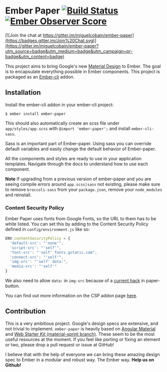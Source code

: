 # Ember Paper [![Build Status](https://travis-ci.org/miguelcobain/ember-paper.svg)](https://travis-ci.org/miguelcobain/ember-paper) [![Ember Observer Score](http://emberobserver.com/badges/ember-paper.svg)](http://emberobserver.com/addons/ember-paper)

[![Join the chat at https://gitter.im/miguelcobain/ember-paper](https://badges.gitter.im/Join%20Chat.svg)](https://gitter.im/miguelcobain/ember-paper?utm_source=badge&utm_medium=badge&utm_campaign=pr-badge&utm_content=badge)

This project aims to bring Google's new [Material Design](https://www.google.com/design/spec/material-design/introduction.html) to Ember. The goal is to encapsulate everything possible in Ember components. This project is packaged as an [Ember-cli](http://www.ember-cli.com/) addon.

## Installation

Install the ember-cli addon in your ember-cli project:

```
$ ember install ember-paper
```

This should also automatically create an scss file under `app/styles/app.scss` with `@import 'ember-paper';` and install `ember-cli-sass`.

Sass is an important part of Ember-paper. Using sass you can override default variables and easily change the default behavior of Ember-paper.

All the components and styles are ready to use in your application templates.
Navigate through the docs to understand how to use each component.

**Note** If upgrading from a previous version of ember-paper and you are seeing compile errors around `app.scss|sass` not existing, please make sure to remove `broccoli-sass` from your `package.json`, remove your `node_modules` and reinstall.

### Content Security Policy

Ember Paper uses fonts from Google Fonts, so the URL to them has to be white listed.  You can set this by adding to the Content Security Policy defined in `config/environment.js` like so:

```js
ENV.contentSecurityPolicy = {
  'default-src': "'none'",
  'script-src': "'self'",
  'font-src': "'self' fonts.gstatic.com",
  'connect-src': "'self'",
  'img-src': "'self' data:",
  'media-src': "'self'"
}
```

We also need to allow `data:` in `img-src` because of a [current hack](https://github.com/miguelcobain/ember-paper/blob/master/app%2Fstyles%2Fpaper-button.scss) in paper-button.

You can find out more information on the CSP addon page [here](https://github.com/rwjblue/ember-cli-content-security-policy#ember-cli-content-security-policy).

## Contribution

This is a very ambitious project. Google's design specs are extensive, and not trivial to implement. `ember-paper` is heavily based on [Angular Material](https://github.com/angular/material) and [Web Starter Kit (material-sprint branch)](https://github.com/google/web-starter-kit/tree/material-sprint). These seem to be the most useful resources at the moment. If you feel like porting or fixing an element or two, please drop a pull request or issue at GitHub!


I believe that with the help of everyone we can bring these amazing design spec to Ember in a modular and robust way. The Ember way. **Help us on Github!**
